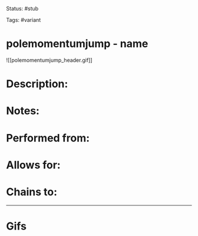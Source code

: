Status: #stub 

Tags: #variant

# polemomentumjump - name
![[polemomentumjump_header.gif]]
# Description:


# Notes:


# Performed from:


# Allows for:


# Chains to:


___
# Gifs

